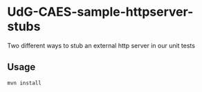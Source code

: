 # UdG-CAES-sample-httpserver-stubs

Two different ways to stub an external http server in our unit tests

## Usage

```
mvn install
```
